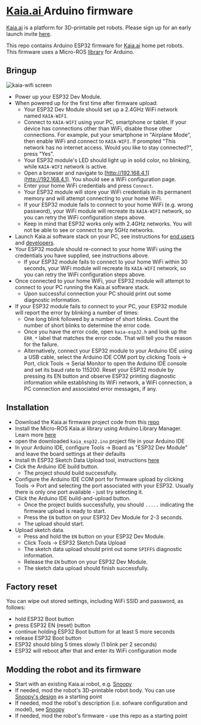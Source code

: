 # [Kaia.ai ](https://kaia.ai) Arduino firmware

[Kaia.ai](https://kaiaai) is a platform for 3D-printable pet robots. Please sign up for an early launch invite [here](https://remake.ai).

This repo contains Arduino ESP32 firmware for [Kaia.ai](https://kaia.ai) home pet robots.
This firmware uses a Micro-ROS [library](https://github.com/kaiaai/micro_ros_arduino_kaia) for Arduino.

## Bringup

![kaia-wifi screen](https://github.com/makerspet/kaiaai_snoopy/assets/143911662/71b32a97-adec-4f76-b97b-c47f91dce13e)

- Power up your ESP32 Dev Module.
- When powered up for the first time after firmware upload:
  - Your ESP32 Dev Module should set up a 2.4GHz WiFi network named `KAIA-WIFI`.
  - Connect to `KAIA-WIFI` using your PC, smartphone or tablet. If your device has connections other than WiFi,
    disable those other connections. For example, put your smartphone in "Airplane Mode", then enable WiFi and
    connect to `KAIA-WIFI`. If prompted "This network has no internet access. Would you like to stay connected?",
    press "Yes".
  - Your ESP32 module's LED should light up in solid color, no blinking, while `KAIA-WIFI` network is active.
  - Open a browser and navigate to [http://192.168.4.1](http://192.168.4.1). You should see a WiFi configuration
    page.
  - Enter your home WiFi credentials and press `Connect`.
  - Your ESP32 module will store your WiFi credentials in its permanent memory and will attempt
    connecting to your home WiFi.
  - If your ESP32 module fails to connect to your home WiFi (e.g. wrong password), your WiFi module will
    recreate its `KAIA-WIFI` network, so you can retry the WiFi configuration steps above.
  - Keep in mind that ESP32 works only with 2.4GHz networks. You will not be able to see or connect
    to any 5GHz networks.
- Launch Kaia.ai software stack on your PC, see instructions for
[end users](https://github.com/kaiaai/docker/tree/main/kaia-ros) and [developers](https://github.com/kaiaai/docker/tree/main/kaia-ros-dev).
- Your ESP32 module should re-connect to your home WiFi using the credentials you have supplied, see instructions
above.
  - If your ESP32 module fails to connect to your home WiFi within 30 seconds, your WiFi module will
    recreate its `KAIA-WIFI` network, so you can retry the WiFi configuration steps above.
- Once connected to your home WiFi, your ESP32 module will attempt to connect to your PC running the Kaia.ai software stack.
  - Upon successful connection your PC should print out some diagnostic information.
- If your ESP32 module fails to connect to your PC, your ESP32 module will report the error by blinking a number of times:
  - One long blink followed by a number of short blinks. Count the number of short blinks to determine the error code.
  - Once you have the error code, open `kaia-esp32.h` and look up the `ERR_*` label that matches the error code.
    That will tell you the reason for the failure.
  - Alternatively, connect your ESP32 module to your Arduino IDE using a USB cable, select the Arduino IDE COM port
    by clicking Tools -> Port, click Tools -> Serial Monitor to open the Arduino IDE console and 
    set its baud rate to 115200. Reset your ESP32 module by pressing its EN button and observe ESP32 printing
    diagnostic information while establishing its WiFi network, a WiFi connection, a PC connection and associated
    error messages, if any.

## Installation
- Download the Kaia.ai firmware project code from this [repo](https://github.com/kaiaai/arduino_fw)
- Install the Micro-ROS Kaia.ai library using Arduino Library Manager. Learn more [here](https://github.com/kaiaai/micro_ros_arduino_kaia)
- open the downloaded `kaia_esp32.ino` project file in your Arduino IDE
- In your Arduino IDE, configure Tools -> Board as "ESP32 Dev Module" and leave the board settings at their defaults
- Install th ESP32 Sketch Data Upload tool, instructions [here](https://randomnerdtutorials.com/install-esp32-filesystem-uploader-arduino-ide/)
- Cick the Arduino IDE build button.
  - The project should build successfully.
- Configure the Arduino IDE COM port for firmware upload by clicking Tools -> Port and selecting the port associated
  with your ESP32. Usually there is only one port available - just try selecting it.
- Click the Arduino IDE build-and-upload button.
  - Once the project builds successfully, you should `.....` indicating the firmware upload is ready to start.
  - Press the `EN` button on your ESP32 Dev Module for 2-3 seconds.
  - The upload should start.
- Upload sketch data.
  - Press and hold the `EN` button on your ESP32 Dev Module.
  - Click Tools -> ESP32 Sketch Data Upload
  - The sketch data upload should print out some `SPIFFS` diagnostic information.
  - Release the `EN` button on your ESP32 Dev Module.
  - The sketch data upload should finish successfully.

## Factory reset
You can wipe out stored settings, including WiFi SSID and password, as follows:
- hold ESP32 Boot button
- press ESP32 EN (reset) button
- continue holding ESP32 Boot buttom for at least 5 more seconds
- release ESP32 Boot button
- ESP32 should bling 5 times slowly (1 blink per 2 seconds)
- ESP32 will reboot after that and enter its WiFi configuration mode

## Modding the robot and its firmware
- Start with an existing Kaia.ai robot, e.g. [Snoopy](https://github.com/kaiaai/kaia_descriptions/)
- If needed, mod the robot's 3D-printable robot body. You can use [Snoopy's design](https://github.com/kaiaai/3D_printables/) as a starting point
- If needed, mod the robot's description (i.e. sofware configuration and model), see [Snoopy](https://github.com/kaiaai/kaia_descriptions/)
- If needed, mod the robot's firmware - use this repo as a starting point
